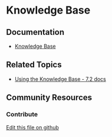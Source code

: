 # Knowledge Base

## Documentation

* [Knowledge Base](https://learn.liferay.com/dxp/7.x/en/collaboration-and-social/knowledge_base.html)

## Related Topics

* [Using the Knowledge Base - 7.2 docs](https://portal.liferay.dev/docs/7-2/user/-/knowledge_base/u/using-the-knowledge-base)

## Community Resources


### Contribute

[Edit this file on github](https://github.com/olafk/controlpanel-documentation-docs/blob/master/md/73en/com_liferay_knowledge_base_web_portlet_AdminPortlet.md)
